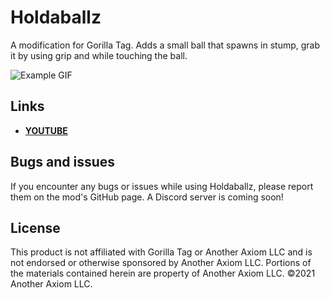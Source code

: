 # Holdaballz
A modification for Gorilla Tag. Adds a small ball that spawns in stump, grab it by using grip and while touching the ball.

![Example GIF](https://github.com/ShinyGorilla/Holdaballz/blob/main/Marketing/ezgif.com-video-to-gif-converted.gif)

## Links
* [**YOUTUBE**](https://www.youtube.com/channel/UCBqozl0n13YbehZg4zdW3Iw)

## Bugs and issues
If you encounter any bugs or issues while using Holdaballz, please report them on the mod's GitHub page. A Discord server is coming soon!

## License
This product is not affiliated with Gorilla Tag or Another Axiom LLC and is not endorsed or otherwise sponsored by Another Axiom LLC. Portions of the materials contained herein are property of Another Axiom LLC. ©2021 Another Axiom LLC.
